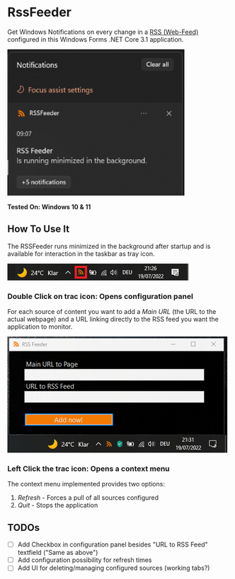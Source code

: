 # RssFeeder
Get Windows Notifications on every change in a [RSS (Web-Feed)](https://de.wikipedia.org/wiki/RSS_(Web-Feed)) configured in this Windows Forms .NET Core 3.1 application. 

![Example Notification on Windows 11](images/notification-win-11.png)

**Tested On: Windows 10 & 11**

## How To Use It
The RSSFeeder runs minimized in the background after startup and is available for interaction in the taskbar as tray icon.

![Tray Icon on Windows 10](images/taskbar-with-marked-icon.png)

### **Double Click on trac icon:** Opens configuration panel

For each source of content you want to add a *Main URL* (the URL to the actual webpage) and a URL linking directly to the RSS feed you want the application to monitor. 

![RSSFeeder Control Panel](images/rss-feeder-popup.png)

### **Left Click the trac icon:** Opens a context menu

The context menu implemented provides two options: 
1. *Refresh* - Forces a pull of all sources configured
2. *Quit* - Stops the application


## TODOs
- [ ] Add Checkbox in configuration panel besides "URL to RSS Feed" textfield ("Same as above")
- [ ] Add configuration possibility for refresh times
- [ ] Add UI for deleting/managing configured sources (working tabs?)